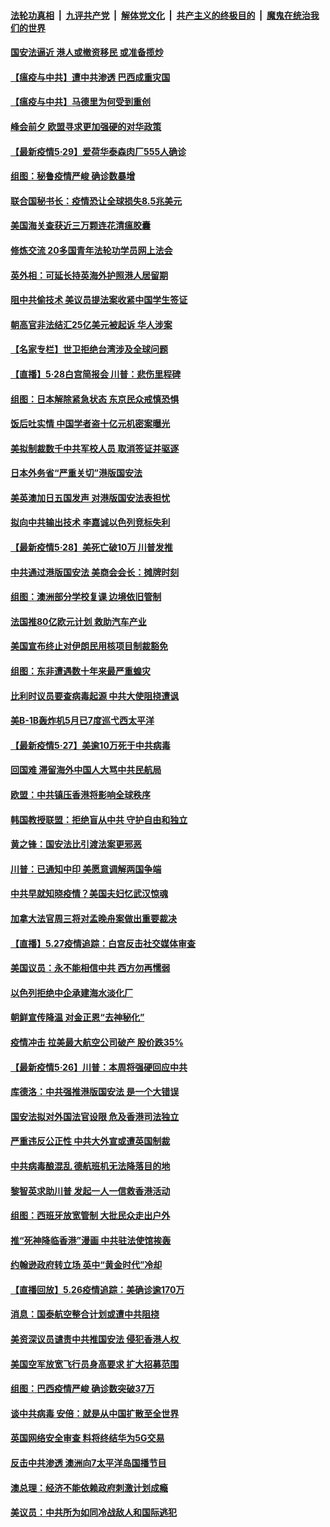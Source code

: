 

####  [法轮功真相](../../../../basic/blob/master/README.md?t=05292231) &nbsp;|&nbsp; [九评共产党](../../../../9ping.md/blob/master/README.md?t=05292231) &nbsp;|&nbsp; [解体党文化](../../../../jtdwh.md/blob/master/README.md?t=05292231)  &nbsp;|&nbsp; [共产主义的终极目的](../../../../gczydzjmd.md/blob/master/README.md?t=05292231) &nbsp;|&nbsp; [魔鬼在统治我们的世界](../../../../mgztzwmdsj.md/blob/master/README.md?t=05292231) 

#### [国安法逼近 港人或撤资移民 或准备揽炒](../pages/nsc418/n12146423.md?t=05292231) 

#### [【瘟疫与中共】遭中共渗透 巴西成重灾国](../pages/nsc418/n12145608.md?t=05292231) 

#### [【瘟疫与中共】马德里为何受到重创](../pages/nsc418/n12145440.md?t=05292231) 

#### [峰会前夕 欧盟寻求更加强硬的对华政策](../pages/nsc418/n12146184.md?t=05292231) 

#### [【最新疫情5·29】爱荷华泰森肉厂555人确诊](../pages/nsc418/n12145153.md?t=05292231) 

#### [组图：秘鲁疫情严峻 确诊数暴增](../pages/nsc418/n12145969.md?t=05292231) 

#### [联合国秘书长：疫情恐让全球损失8.5兆美元](../pages/nsc418/n12145808.md?t=05292231) 

#### [美国海关查获近三万颗连花清瘟胶囊](../pages/nsc418/n12144599.md?t=05292231) 

#### [修炼交流 20多国青年法轮功学员网上法会](../pages/nsc418/n12143515.md?t=05292231) 

#### [英外相：可延长持英海外护照港人居留期](../pages/nsc418/n12144272.md?t=05292231) 

#### [阻中共偷技术 美议员提法案收紧中国学生签证](../pages/nsc418/n12144572.md?t=05292231) 

#### [朝高官非法结汇25亿美元被起诉 华人涉案](../pages/nsc418/n12144464.md?t=05292231) 

#### [【名家专栏】世卫拒绝台湾涉及全球问题](../pages/nsc418/n12142167.md?t=05292231) 

#### [【直播】5·28白宫简报会 川普：悲伤里程碑](../pages/nsc418/n12143884.md?t=05292231) 

#### [组图：日本解除紧急状态 东京民众戒慎恐惧](../pages/nsc418/n12142518.md?t=05292231) 

#### [饭后吐实情 中国学者盗十亿元机密案曝光](../pages/nsc418/n12144198.md?t=05292231) 

#### [美拟制裁数千中共军校人员 取消签证并驱逐](../pages/nsc418/n12143427.md?t=05292231) 

#### [日本外务省“严重关切”港版国安法](../pages/nsc418/n12143590.md?t=05292231) 

#### [美英澳加日五国发声 对港版国安法表担忧](../pages/nsc418/n12144013.md?t=05292231) 

#### [拟向中共输出技术 李嘉诚以色列竞标失利](../pages/nsc418/n12143964.md?t=05292231) 

#### [【最新疫情5·28】美死亡破10万 川普发推](../pages/nsc418/n12141990.md?t=05292231) 

#### [中共通过港版国安法 美商会会长：摊牌时刻](../pages/nsc418/n12143249.md?t=05292231) 

#### [组图：澳洲部分学校复课 边境依旧管制](../pages/nsc418/n12140307.md?t=05292231) 

#### [法国推80亿欧元计划 救助汽车产业](../pages/nsc418/n12142500.md?t=05292231) 

#### [美国宣布终止对伊朗民用核项目制裁豁免](../pages/nsc418/n12142461.md?t=05292231) 

#### [组图：东非遭遇数十年来最严重蝗灾](../pages/nsc418/n12140802.md?t=05292231) 

#### [比利时议员要查病毒起源 中共大使阻挠遭讽](../pages/nsc418/n12141897.md?t=05292231) 

#### [美B-1B轰炸机5月已7度巡弋西太平洋](../pages/nsc418/n12141436.md?t=05292231) 

#### [【最新疫情5‧27】美逾10万死于中共病毒](../pages/nsc418/n12139052.md?t=05292231) 

#### [回国难 滞留海外中国人大骂中共民航局](../pages/nsc418/n12141087.md?t=05292231) 

#### [欧盟：中共镇压香港将影响全球秩序](../pages/nsc418/n12141055.md?t=05292231) 

#### [韩国教授联盟：拒绝盲从中共 守护自由和独立](../pages/nsc418/n12140564.md?t=05292231) 

#### [黄之锋：国安法比引渡法案更邪恶](../pages/nsc418/n12141057.md?t=05292231) 

#### [川普：已通知中印 美愿意调解两国争端](../pages/nsc418/n12140833.md?t=05292231) 

#### [中共早就知晓疫情？美国夫妇忆武汉惊魂](../pages/nsc418/n12140587.md?t=05292231) 

#### [加拿大法官周三将对孟晚舟案做出重要裁决](../pages/nsc418/n12140755.md?t=05292231) 

#### [【直播】5.27疫情追踪：白宫反击社交媒体审查](../pages/nsc418/n12140380.md?t=05292231) 

#### [美国议员：永不能相信中共 西方勿再懦弱](../pages/nsc418/n12140029.md?t=05292231) 

#### [以色列拒绝中企承建海水淡化厂](../pages/nsc418/n12140046.md?t=05292231) 

#### [朝鲜宣传降温 对金正恩“去神秘化”](../pages/nsc418/n12140013.md?t=05292231) 

#### [疫情冲击 拉美最大航空公司破产 股价跌35%](../pages/nsc418/n12138926.md?t=05292231) 

#### [【最新疫情5·26】川普：本周将强硬回应中共](../pages/nsc418/n12136315.md?t=05292231) 

#### [库德洛：中共强推港版国安法 是一个大错误](../pages/nsc418/n12138594.md?t=05292231) 

#### [国安法拟对外国法官设限 危及香港司法独立](../pages/nsc418/n12138421.md?t=05292231) 

#### [严重违反公正性 中共大外宣或遭英国制裁](../pages/nsc418/n12138040.md?t=05292231) 

#### [中共病毒酿混乱 德航班机无法降落目的地](../pages/nsc418/n12138234.md?t=05292231) 

#### [黎智英求助川普 发起一人一信救香港活动](../pages/nsc418/n12138020.md?t=05292231) 

#### [组图：西班牙放宽管制 大批民众走出户外](../pages/nsc418/n12137039.md?t=05292231) 

#### [推“死神降临香港”漫画 中共驻法使馆挨轰](../pages/nsc418/n12137278.md?t=05292231) 

#### [约翰逊政府转立场 英中“黄金时代”冷却](../pages/nsc418/n12137765.md?t=05292231) 

#### [【直播回放】5.26疫情追踪：美确诊逾170万](../pages/nsc418/n12137714.md?t=05292231) 

#### [消息：国泰航空整合计划或遭中共阻挠](../pages/nsc418/n12137406.md?t=05292231) 

#### [美资深议员谴责中共推国安法 侵犯香港人权 ](../pages/nsc418/n12137026.md?t=05292231) 

#### [美国空军放宽飞行员身高要求 扩大招募范围](../pages/nsc418/n12136925.md?t=05292231) 

#### [组图：巴西疫情严峻 确诊数突破37万](../pages/nsc418/n12135176.md?t=05292231) 

#### [谈中共病毒 安倍：就是从中国扩散至全世界](../pages/nsc418/n12136698.md?t=05292231) 

#### [英国网络安全审查 料将终结华为5G交易](../pages/nsc418/n12136137.md?t=05292231) 

#### [反击中共渗透 澳洲向7太平洋岛国播节目](../pages/nsc418/n12136063.md?t=05292231) 

#### [澳总理：经济不能依赖政府刺激计划成瘾](../pages/nsc418/n12135474.md?t=05292231) 

#### [美议员：中共所为如同冷战敌人和国际逃犯](../pages/nsc418/n12135413.md?t=05292231) 

